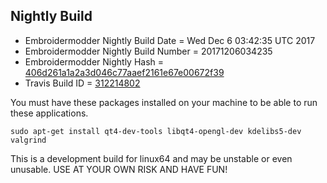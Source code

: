 
Nightly Build
------------------------------

* Embroidermodder Nightly Build Date = Wed Dec  6 03:42:35 UTC 2017
* Embroidermodder Nightly Build Number = 20171206034235
* Embroidermodder Nightly Hash = [406d261a1a2a3d046c77aaef2161e67e00672f39](https://github.com/Embroidermodder/Embroidermodder/commit/406d261a1a2a3d046c77aaef2161e67e00672f39)
* Travis Build ID = [312214802](https://travis-ci.org/Embroidermodder/Embroidermodder/builds/312214802)

You must have these packages installed on your machine to be able to run these applications.
```
sudo apt-get install qt4-dev-tools libqt4-opengl-dev kdelibs5-dev valgrind
```

This is a development build for linux64 and may be unstable or even unusable.
USE AT YOUR OWN RISK AND HAVE FUN!

